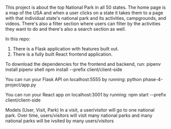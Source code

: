 

This project is about the top National Park in all 50 states. The home page is a map of the USA and when a user clicks on a state it takes them to a page with that individual state's national park and its activities, campgrounds, and videos. There's also a filter section where users can filter by the activities they want to do and there's also a search section as well. 

In this repo:
1. There is a Flask application with features built out.
2. There is a fully built React frontend application.


To download the dependencies for the frontend and backend, run:
pipenv install
pipenv shell
npm install --prefix client/client-side


You can run your Flask API on localhost:5555 by running:
python phase-4-project/app.py

You can run your React app on localhost:3001 by running:
npm start --prefix client/client-side

Models (User, Visit, Park)
In a visit, a user/visitor will go to one national park. Over time, users/visitors will visit many national parks and many national parks will be ivsited by many users/visitors

